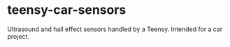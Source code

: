 # teensy-car-sensors
Ultrasound and hall effect sensors handled by a Teensy. Intended for a car project.
